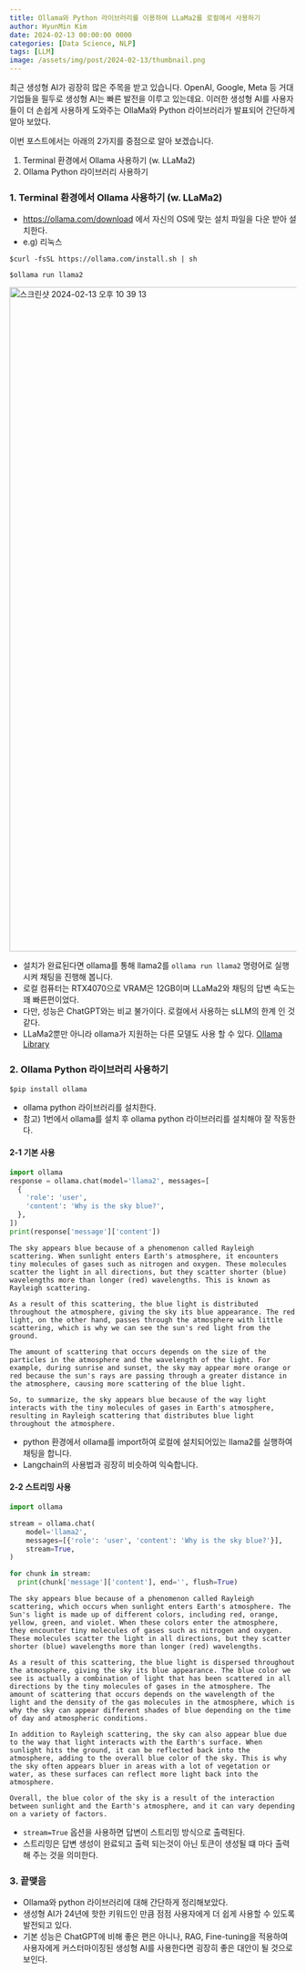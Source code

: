 ```yaml
---
title: Ollama와 Python 라이브러리를 이용하여 LLaMa2를 로컬에서 사용하기 
author: HyunMin Kim
date: 2024-02-13 00:00:00 0000
categories: [Data Science, NLP]
tags: [LLM]
image: /assets/img/post/2024-02-13/thumbnail.png
---
```


최근 생성형 AI가 굉장히 많은 주목을 받고 있습니다. OpenAI, Google, Meta 등 거대 기업들을 필두로 생성형 AI는 빠른 발전을 이루고 있는데요. 이러한 생성형 AI를 사용자들이 더 손쉽게 사용하게 도와주는 OllaMa와 Python 라이브러리가 발표되어 간단하게 알아 보았다.

이번 포스트에서는 아래의 2가지를 중점으로 알아 보겠습니다.
1. Terminal 환경에서 Ollama 사용하기 (w. LLaMa2)
2. Ollama Python 라이브러리 사용하기


### 1. Terminal 환경에서 Ollama 사용하기 (w. LLaMa2)
- https://ollama.com/download 에서 자신의 OS에 맞는 설치 파일을 다운 받아 설치한다.
- e.g) 리눅스
```shell
$curl -fsSL https://ollama.com/install.sh | sh
```

```shell
$ollama run llama2
```

<img width="1166" alt="스크린샷 2024-02-13 오후 10 39 13" src="https://github.com/hmkim312/datas/assets/60168331/1c684f09-8c01-432c-b7a2-0041a577944b">

- 설치가 완료된다면 ollama를 통해 llama2를 `ollama run llama2` 명령어로 실행시켜 채팅을 진행해 봅니다.
- 로컬 컴퓨터는 RTX4070으로 VRAM은 12GB이며 LLaMa2와 채팅의 답변 속도는 꽤 빠른편이었다.
- 다만, 성능은 ChatGPT와는 비교 불가이다. 로컬에서 사용하는 sLLM의 한계 인 것 같다.
- LLaMa2뿐만 아니라 ollama가 지원하는 다른 모델도 사용 할 수 있다. [Ollama Library](https://ollama.com/libraryhttps://ollama.com/library)

### 2. Ollama Python 라이브러리 사용하기
```shell
$pip install ollama
```
- ollama python 라이브러리를 설치한다.
- 참고) 1번에서 ollama를 설치 후 ollama python 라이브러리를 설치해야 잘 작동한다.

#### 2-1 기본 사용

```python
import ollama
response = ollama.chat(model='llama2', messages=[
  {
    'role': 'user',
    'content': 'Why is the sky blue?',
  },
])
print(response['message']['content'])
```

    
    The sky appears blue because of a phenomenon called Rayleigh scattering. When sunlight enters Earth's atmosphere, it encounters tiny molecules of gases such as nitrogen and oxygen. These molecules scatter the light in all directions, but they scatter shorter (blue) wavelengths more than longer (red) wavelengths. This is known as Rayleigh scattering.
    
    As a result of this scattering, the blue light is distributed throughout the atmosphere, giving the sky its blue appearance. The red light, on the other hand, passes through the atmosphere with little scattering, which is why we can see the sun's red light from the ground.
    
    The amount of scattering that occurs depends on the size of the particles in the atmosphere and the wavelength of the light. For example, during sunrise and sunset, the sky may appear more orange or red because the sun's rays are passing through a greater distance in the atmosphere, causing more scattering of the blue light.
    
    So, to summarize, the sky appears blue because of the way light interacts with the tiny molecules of gases in Earth's atmosphere, resulting in Rayleigh scattering that distributes blue light throughout the atmosphere.


- python 환경에서 ollama를 import하여 로컬에 설치되어있는 llama2를 실행하여 채팅을 합니다.
- Langchain의 사용법과 굉장히 비슷하여 익숙합니다.

#### 2-2 스트리밍 사용

```python
import ollama

stream = ollama.chat(
    model='llama2',
    messages=[{'role': 'user', 'content': 'Why is the sky blue?'}],
    stream=True,
)

for chunk in stream:
  print(chunk['message']['content'], end='', flush=True)
```

    
    The sky appears blue because of a phenomenon called Rayleigh scattering, which occurs when sunlight enters Earth's atmosphere. The Sun's light is made up of different colors, including red, orange, yellow, green, and violet. When these colors enter the atmosphere, they encounter tiny molecules of gases such as nitrogen and oxygen. These molecules scatter the light in all directions, but they scatter shorter (blue) wavelengths more than longer (red) wavelengths.
    
    As a result of this scattering, the blue light is dispersed throughout the atmosphere, giving the sky its blue appearance. The blue color we see is actually a combination of light that has been scattered in all directions by the tiny molecules of gases in the atmosphere. The amount of scattering that occurs depends on the wavelength of the light and the density of the gas molecules in the atmosphere, which is why the sky can appear different shades of blue depending on the time of day and atmospheric conditions.
    
    In addition to Rayleigh scattering, the sky can also appear blue due to the way that light interacts with the Earth's surface. When sunlight hits the ground, it can be reflected back into the atmosphere, adding to the overall blue color of the sky. This is why the sky often appears bluer in areas with a lot of vegetation or water, as these surfaces can reflect more light back into the atmosphere.
    
    Overall, the blue color of the sky is a result of the interaction between sunlight and the Earth's atmosphere, and it can vary depending on a variety of factors.

- `stream=True` 옵션을 사용하면 답변이 스트리밍 방식으로 출력된다.
- 스트리밍은 답변 생성이 완료되고 출력 되는것이 아닌 토큰이 생성될 떄 마다 출력해 주는 것을 의미한다.

### 3. 끝맺음
- Ollama와 python 라이브러리에 대해 간단하게 정리해보았다.
- 생성형 AI가 24년에 핫한 키워드인 만큼 점점 사용자에게 더 쉽게 사용할 수 있도록 발전되고 있다.
- 기본 성능은 ChatGPT에 비해 좋은 편은 아니나, RAG, Fine-tuning을 적용하여 사용자에게 커스터마이징된 생성형 AI를 사용한다면 굉장히 좋은 대안이 될 것으로 보인다.